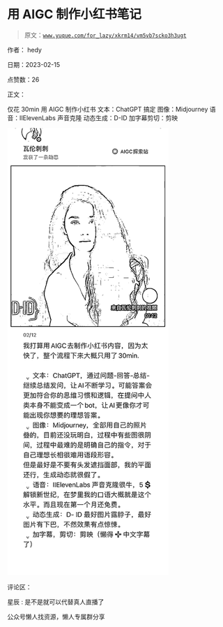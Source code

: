 # 用 AIGC 制作小红书笔记

> 原文：[`www.yuque.com/for_lazy/xkrm14/vm5vb7scko3h3ugt`](https://www.yuque.com/for_lazy/xkrm14/vm5vb7scko3h3ugt)



作者： hedy



日期：2023-02-15



点赞数：26



正文：



仅花 30min 用 AIGC 制作小红书 文本：ChatGPT 搞定 图像：Midjourney 语音：IIElevenLabs 声音克隆 动态生成：D-ID 加字幕剪切：剪映



![](img/01d246e5464fd9a9213c6bffeb938ffd.png)  

评论区：



星辰 : 是不是就可以代替真人直播了



公众号懒人找资源，懒人专属群分享

